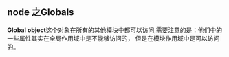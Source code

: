 ## node 之Globals
**Global object**这个对象在所有的其他模块中都可以访问,需要注意的是：他们中的一些属性其实在全局作用域中是不能够访问的，
但是在模块作用域中是可以访问的。
